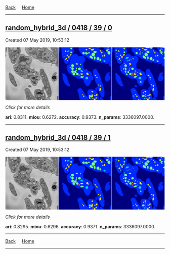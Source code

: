 
[Back](..)&nbsp;&nbsp;&nbsp;&nbsp;&nbsp;[Home](https://leapmanlab.github.io/snapshots)

---

<div class="summary"><a href="0"><h2>random_hybrid_3d / 0418 / 39 / 0</h2></a><p>Created 07 May 2019, 10:53:12
</p><a href="0"><img src="0/media/summary.png" align="center"></a><p>
<i>Click for more details</i>
</p></div>

**ari**: 0.8311. **miou**: 0.6272. **accuracy**: 0.9373. **n_params**: 3336097.0000. 

---

<div class="summary"><a href="1"><h2>random_hybrid_3d / 0418 / 39 / 1</h2></a><p>Created 07 May 2019, 10:53:12
</p><a href="1"><img src="1/media/summary.png" align="center"></a><p>
<i>Click for more details</i>
</p></div>

**ari**: 0.8295. **miou**: 0.6296. **accuracy**: 0.9371. **n_params**: 3336097.0000. 

---

[Back](..)&nbsp;&nbsp;&nbsp;&nbsp;&nbsp;[Home](https://leapmanlab.github.io/snapshots)

---